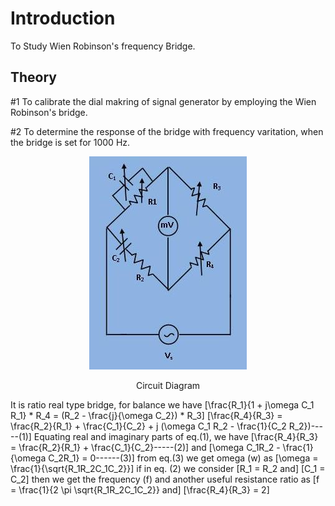 # Introduction

To Study Wien Robinson's frequency Bridge. 

## Theory

#1 To calibrate the dial makring of signal generator by employing the Wien Robinson's bridge.

#2 To determine the response of the bridge with frequency varitation, when the bridge is set for 1000 Hz.
<div align="center">

![Rm501 Figure](images/wienrobinsonbridge1.jpg)
   
 Circuit Diagram 
</div>

It is ratio real type bridge, for balance we have
\[\frac{R_1}{1 + j\omega C_1 R_1} * R_4 = (R_2 - \frac{j}{\omega C_2}) * R_3\] \[\frac{R_4}{R_3} = \frac{R_2}{R_1} + \frac{C_1}{C_2} + j (\omega C_1 R_2 - \frac{1}{C_2 R_2})-----(1)\] Equating real and imaginary parts of eq.(1), we have \[\frac{R_4}{R_3} = \frac{R_2}{R_1} + \frac{C_1}{C_2}-----(2)\] and \[\omega C_1R_2 - \frac{1}{\omega C_2R_1} = 0------(3)\] from eq.(3) we get omega (w) as \[\omega = \frac{1}{\sqrt{R_1R_2C_1C_2}}\] if in eq. (2) we consider \[R_1 = R_2 and\] \[C_1 = C_2\] then we get the frequency (f) and another useful resistance ratio as \[f = \frac{1}{2 \pi \sqrt{R_1R_2C_1C_2}} and\] \[\frac{R_4}{R_3} = 2\]
